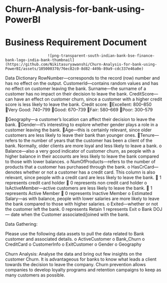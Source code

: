 # Churn-Analysis-for-bank-using-PowerBI
# Business Requirement Document
                       ![png-transparent-south-indian-bank-bse-finance-bank-logo-india-bank-thumbnail](https://github.com/Nikitasuryawanshi/Churn-Analysis-for-bank-using-PowerBI/assets/105000370/76ec82c0-8d82-449b-89a9-cdc337e46a0e)


Data Dictionary
RowNumber—corresponds to the record (row) number and has no effect on the output.
CustomerId—contains random values and has no effect on customer leaving the bank.
Surname—the surname of a customer has no impact on their decision to leave the bank.
CreditScore—can have an effect on customer churn, since a customer with a higher credit score is less likely to leave the bank.
Credit score:
Excellent: 800–850
Very Good: 740–799
Good: 670–739
Fair: 580–669
Poor: 300–579

Geography—a customer’s location can affect their decision to leave the bank.
Gender—it’s interesting to explore whether gender plays a role in a customer leaving the bank.
Age—this is certainly relevant, since older customers are less likely to leave their bank than younger ones.
Tenure—refers to the number of years that the customer has been a client of the bank. Normally, older clients are more loyal and less likely to leave a bank.
o Balance—also a very good indicator of customer churn, as people with a higher balance in their accounts are less likely to leave the bank compared to those with lower balances.
o NumOfProducts—refers to the number of products that a customer has purchased through the bank. 
o HasCrCard—denotes whether or not a customer has a credit card. This column is also relevant, since people with a credit card are less likely to leave the bank.
 1 represents credit card holder
 0 represents non credit card holder
o IsActiveMember—active customers are less likely to leave the bank.
 1 represents Active Member
 0 represents Inactive Member
o Estimated Salary—as with balance, people with lower salaries are more likely to leave the bank compared to those with higher salaries.
o Exited—whether or not the customer left the bank.
  0 represents Retain 
  1 represents Exit
o Bank DOJ — date when the Customer associated/joined  with the bank.



Data Gathering:

Please use the following data assets to pull the data related to Bank customer and associated details.
o ActiveCustomer 
o Bank_Churn
o CreditCard
o CustomerInfo
o ExitCustomer
o Gender
o Geography

Churn Analysis:
Analyse the data and bring out few insights on the customer Churn.
It is advantageous for banks to know what leads a client towards the decision to leave the company.
Churn prevention allows companies to develop loyalty programs and retention campaigns to keep as many customers as possible.
